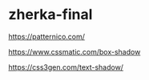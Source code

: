 # zherka-final

https://patternico.com/

https://www.cssmatic.com/box-shadow

https://css3gen.com/text-shadow/

